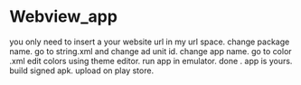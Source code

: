 # Webview_app
you only need to insert a your website url in my url space.
change package name.
go to string.xml and change ad unit id. change app name.
go to color .xml edit colors using theme editor.
run app in emulator.
done . app is yours.
build signed apk. upload on play store.
